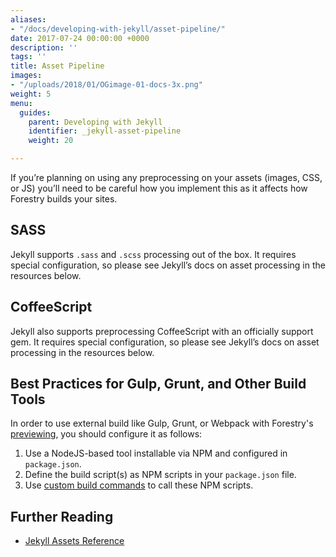 ```yaml
---
aliases:
- "/docs/developing-with-jekyll/asset-pipeline/"
date: 2017-07-24 00:00:00 +0000
description: ''
tags: ''
title: Asset Pipeline
images:
- "/uploads/2018/01/OGimage-01-docs-3x.png"
weight: 5
menu:
  guides:
    parent: Developing with Jekyll
    identifier: _jekyll-asset-pipeline
    weight: 20

---
```

If you’re planning on using any preprocessing on your assets (images, CSS, or JS) you’ll need to be careful how you implement this as it affects how Forestry builds your sites.

## SASS

Jekyll supports `.sass` and `.scss` processing out of the box. It requires special configuration, so please see Jekyll’s docs on asset processing in the resources below.

## CoffeeScript

Jekyll also supports preprocessing CoffeeScript with an officially support gem. It requires special configuration, so please see Jekyll’s docs on asset processing in the resources below.

## Best Practices for Gulp, Grunt, and Other Build Tools

In order to use external build like Gulp, Grunt, or Webpack with Forestry's [previewing][1], you should configure it as follows:

1. Use a NodeJS-based tool installable via NPM and configured in `package.json`.
2. Define the build script(s) as NPM scripts in your `package.json` file.
3. Use [custom build commands](/docs/settings/build-commands/) to call these NPM scripts.

[1]: /docs/editing/previews

## Further Reading
- [Jekyll Assets Reference](https://jekyllrb.com/docs/assets/)
